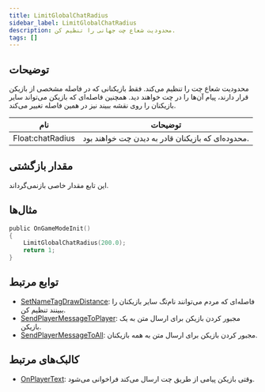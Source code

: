 ```yaml
---
title: LimitGlobalChatRadius
sidebar_label: LimitGlobalChatRadius
description: محدودیت شعاع چت جهانی را تنظیم کن.
tags: []
---
```


## توضیحات

محدودیت شعاع چت را تنظیم می‌کند. فقط بازیکنانی که در فاصله مشخصی از بازیکن قرار دارند، پیام آن‌ها را در چت خواهند دید. همچنین فاصله‌ای که بازیکن می‌تواند سایر بازیکنان را روی نقشه ببیند نیز در همین فاصله تغییر می‌کند.

| نام               | توضیحات                                               |
| ----------------- | ---------------------------------------------------- |
| Float:chatRadius  | محدوده‌ای که بازیکنان قادر به دیدن چت خواهند بود. |

## مقدار بازگشتی

این تابع مقدار خاصی بازنمی‌گرداند.

## مثال‌ها

```c
public OnGameModeInit()
{
    LimitGlobalChatRadius(200.0);
    return 1;
}
```

## توابع مرتبط

- [SetNameTagDrawDistance](SetNameTagDrawDistance): فاصله‌ای که مردم می‌توانند نام‌تگ سایر بازیکنان را ببینند تنظیم کن.
- [SendPlayerMessageToPlayer](SendPlayerMessageToPlayer): مجبور کردن بازیکن برای ارسال متن به یک بازیکن.
- [SendPlayerMessageToAll](SendPlayerMessageToAll): مجبور کردن بازیکن برای ارسال متن به همه بازیکنان.

## کالبک‌های مرتبط

- [OnPlayerText](../callbacks/OnPlayerText): وقتی بازیکن پیامی از طریق چت ارسال می‌کند فراخوانی می‌شود.